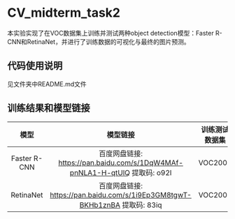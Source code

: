 # CV_midterm_task2
本实验实现了在VOC数据集上训练并测试两种object detection模型：Faster R-CNN和RetinaNet，并进行了训练数据的可视化与最终的图片预测。

## 代码使用说明
见文件夹中README.md文件

## 训练结果和模型链接
 
| 模型 | 模型链接 | 训练测试数据集 | epoch | mAP 0.5 |
| :-----: | :-----: | :------: | :------: | :------: |
| Faster R-CNN | 百度网盘链接: https://pan.baidu.com/s/1DqW4MAf-pnNLA1-H-qtUlQ 提取码: o92l | VOC2007 | 100 | 79.82% |
| RetinaNet | 百度网盘链接: https://pan.baidu.com/s/1i9Ep3GM8tgwT-BKHb1znBA 提取码: 83iq | VOC2007 | 150 | 87.78% |
